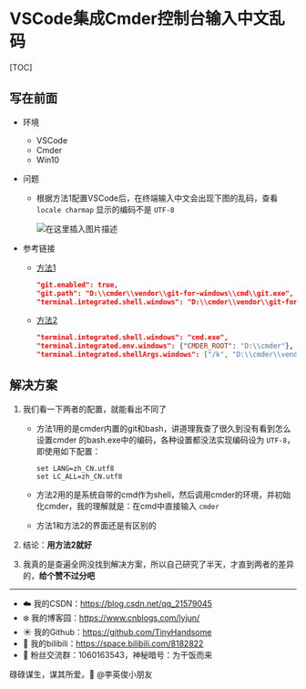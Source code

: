# VSCode集成Cmder控制台输入中文乱码

[TOC]

## 写在前面

- 环境

  - VSCode
  - Cmder
  - Win10

- 问题

  - 根据方法1配置VSCode后，在终端输入中文会出现下图的乱码，查看 `locale charmap` 显示的编码不是 `UTF-8`

    ![在这里插入图片描述](https://img-blog.csdnimg.cn/8e57b32ada62483f87371db182773864.png?x-oss-process=image/watermark,type_ZHJvaWRzYW5zZmFsbGJhY2s,shadow_50,text_Q1NETiBA5p2O6Iux5L-K5bCP5pyL5Y-L,size_20,color_FFFFFF,t_70,g_se,x_16)

- 参考链接

  - [方法1](https://zhuanlan.zhihu.com/p/304522286)

    ```json
    "git.enabled": true,
    "git.path": "D:\\cmder\\vendor\\git-for-windows\\cmd\\git.exe",
    "terminal.integrated.shell.windows": "D:\\cmder\\vendor\\git-for-windows\\bin\\bash.exe",
    ```

  - [方法2](https://blog.csdn.net/leonhe27/article/details/81210000)

    ```json
    "terminal.integrated.shell.windows": "cmd.exe",
    "terminal.integrated.env.windows": {"CMDER_ROOT": "D:\\cmder"},
    "terminal.integrated.shellArgs.windows": ["/k", "D:\\cmder\\vendor\\init.bat"],
    ```

## 解决方案

1. 我们看一下两者的配置，就能看出不同了

   - 方法1用的是cmder内置的git和bash，讲道理我查了很久到没有看到怎么设置cmder 的bash.exe中的编码，各种设置都没法实现编码设为 `UTF-8`，即使用如下配置：

     ```
     set LANG=zh_CN.utf8
     set LC_ALL=zh_CN.utf8
     ```

   - 方法2用的是系统自带的cmd作为shell，然后调用cmder的环境，并初始化cmder，我的理解就是：在cmd中直接输入 `cmder` 

   - 方法1和方法2的界面还是有区别的

2. 结论：**用方法2就好**

3. 我真的是查遍全网没找到解决方案，所以自己研究了半天，才直到两者的差异的，**给个赞不过分吧**


------

- :cloud: 我的CSDN：https://blog.csdn.net/qq_21579045
- :snowflake: 我的博客园：https://www.cnblogs.com/lyjun/
- :sunny: 我的Github：https://github.com/TinyHandsome
- :rainbow: 我的bilibili：https://space.bilibili.com/8182822
- :penguin: 粉丝交流群：1060163543，神秘暗号：为干饭而来

碌碌谋生，谋其所爱。:ocean:              @李英俊小朋友


